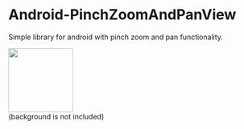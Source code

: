 # Android-PinchZoomAndPanView
Simple library for android with pinch zoom and pan functionality.

<img src="https://i.imgur.com/Jp1LgRW.png" width="128"/><br>(background is not included)
